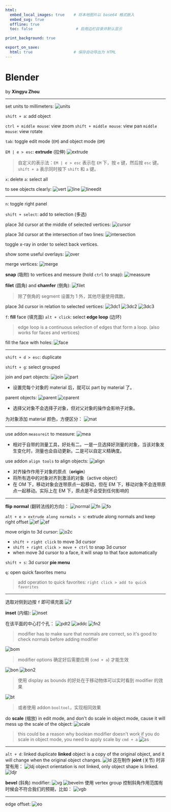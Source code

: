 ```yaml
---
html:
  embed_local_images: true    # 将本地图片以 base64 格式嵌入
  embed_svg: true
  offline: true
  toc: false                   # 启用边栏目录并默认显示

print_background: true

export_on_save:
  html: true                  # 保存自动导出为 HTML
---
```


# Blender

by **Xingyu Zhou**

---

set units to millimeters:
![units](assets/bl_millimeter.png)

`shift + a`: add object

`ctrl + middle mouse`: view zoom
`shift + middle mouse`: view pan
`middle mouse`: view rotate

`tab`: toggle edit mode (`EM`) and object mode (`OM`)

`EM | e > esc`: **extrude** (拉伸)
![extrude](assets/bl_extrude.png)

> 自定义的表示法：`EM | e > esc` 表示在 `EM` 下，按 `e` 键，然后按 `esc` 键。 `shift + a` 表示同时按下 `shift` 和 `a` 键。

`x`: delete
`a`: select all

to see objects clearly:
![vert](assets/bl_vert.png)
![line](assets/bl_line.png)
![lineedit](assets/bl_wireedit.png)

---

`n`: toggle right panel

`shift + select`: add to selection (多选)

place 3d cursor at the middle of selected vertices:
![cursor](assets/bl_pdtmc.png)

place 3d cursor at the intersection of two lines:
![intersection](assets/bl_inter.png)

toggle x-ray in order to select back vertices.

show some useful overlays:
![over](assets/bl_overlays.png)

merge vertices:
![merge](assets/bl_mergevert.png)

**snap** (吸附) to vertices and messure (hold `ctrl` to snap):
![meassure](assets/bl_messure.png)

**filet** (圆角) and **chamfer** (倒角):
![filet](assets/bl_filet.png)

> 除了倒角的 segment 设置为 1 外，其他尽量使用偶数。

place 3d cursor in relation to selected vertices:
![3dc1](assets/bl_3dc1.png)
![3dc2](assets/bl_3dc2.png)
![3dc3](assets/bl_3dc3.png)

`f`: **fill** face (填充面)
`alt + click`: select **edge loop** (边环)

> edge loop is a continuous selection of edges that form a loop. (also works for faces and vertices)

fill the face with holes:
![face](assets/bl_fillface.png)

---

`shift + d > esc`: duplicate

`shift + g`: select grouped

join and part objects:
![join](assets/bl_join.png)
![part](assets/bl_part.png)

- 设置完每个对象的 material 后，就可以 part by material 了。

parent objects:
![parent](assets/bl_parent.png)
![cparent](assets/bl_cparent.png)

- 选择父对象不会选择子对象，但对父对象的操作会影响子对象。

为对象添加 material 颜色，方便区分：
![mat](assets/bl_mat.png)

---

use addon `measureit` to measure:
![mea](assets/bl_mea.png)

- 相对于自带的测量工具，好处有二。一是一旦选择好测量的对象，当该对象发生变化时，测量也会自动更新。二是可以自定义精确度。

use addon `align tools` to align objects:
![align](assets/bl_at.png)

- 对齐操作作用于对象的原点（**origin**）
- 将所有选中的对象对齐到激活的对象（active object）
- 在 OM 下，移动对象会连带原点一起移动，但在 EM 下，移动对象不会连带原点一起移动。实际上在 EM 下，原点是不会受到任何影响的

---

**flip** **normal** (翻转法线的方向)：
![normal](assets/bl_normals.png)
![fn](assets/bl_fn.png)
![fo](assets/bl_fo.png)

`alt + e > extrude along normals > s`: extrude along normals and keep right offset
![ef](assets/bl_ef.png)
![ef](assets/bl_efs.png)

move origin to 3d cursor:
![o2c](assets/bl_o2c.png)

- `shift + right click` to move 3d cursor
- `shift + right click > move + ctrl` to snap 3d cursor
- when move 3d cursor to a face, it will snap to that face automatically

`shift + s`: 3d cursor **pie menu**

`q`: open quick favorites menu

> add operation to quick favorites: `right click > add to quick favorites`

---

选取对侧到边按 `f` 即可填充面
![f](assets/bl_f.png)

**inset** (内缩):
![inset](assets/bl_inset.png)

在该平面的中心打个孔：
![pdt2](assets/bl_pdt2.png)
![addc](assets/bl_addc.png)
![fn2](assets/bl_fn2.png)
> modifier has to make sure that normals are correct, so it's good to check normals before adding modifier

![bom](assets/bl_bom.png)
> modifier options 确定好后需要应用 (`cmd + a`) 才能生效

![bon](assets/bl_bon.png)
![bon2](assets/bl_bon2.png)
> 使用 display as bounds 的好处在于移动物体可以实时看到 modifier 的效果

![bt](assets/bl_bt.png)
> 或者使用 addon `booltool`，实现相同效果

do **scale** (缩放) in edit mode, and don't do scale in object mode, cause it will mess up the scale of the object:
![scale](assets/bl_so.png)
> this could be a reason why boolean modifier doesn't work
> if you do scale in object mode, you need to apply scale by `cmd + a`
> ![as](assets/bl_as.png)

---

`alt + d`: linked duplicate
**linked** object is a copy of the original object, and it will change when the original object changes.
![ld](assets/bl_ld.png)
这在制作 **joint** (关节) 时非常有用：
![ldj](assets/bl_ldj.png)
object orientation is not linked, only object shape is linked.
![ldjr](assets/bl_ldjr.png)

**bevel** (斜角) modifier:
![vg](assets/bl_vg.png)
![bevelm](assets/bl_bevelm.png)
使用 vertex group 控制斜角作用范围有时候会不符合我们的预期，比如：
![vgb](assets/bl_vgb.png)

---

edge offset:
![eo](assets/bl_eo.png)
